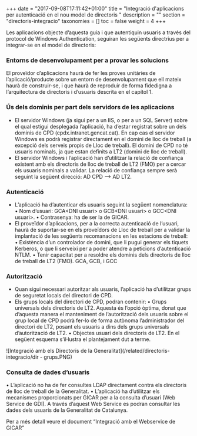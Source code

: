 +++
date        = "2017-09-08T17:11:42+01:00"
title       = "Integració d'aplicacions per autenticació en el nou model de directoris "
description = ""
section     = "directoris-integracio"
taxonomies  = []
toc 		= false
weight 		= 4
+++


Les aplicacions objecte d’aquesta guia i que autentiquin usuaris a través del protocol de Windows Authentication, seguiran les següents directrius per a integrar-se en el model de directoris:

### Entorns de desenvolupament per a provar les solucions

El proveïdor d’aplicacions haurà de fer les proves unitàries de l’aplicació/producte sobre un entorn de desenvolupament que ell mateix haurà de construir-se, i que haurà de reproduir de forma fidedigna a l’arquitectura de directoris i d’usuaris descrita en el capítol 1.

### Ús dels dominis per part dels servidors de les aplicacions

- El servidor Windows (ja sigui per a un IIS, o per a un SQL Server) sobre el qual estigui desplegada l’aplicació, ha d’estar registrat sobre un dels dominis de CPD (cpdx.intranet.gencat.cat). En cap cas el servidor Windows es podrà registrar directament en el domini de lloc de treball (a excepció dels serveis propis de Lloc de treball). El domini de CPD no té usuaris nominals, ja que estan definits a LT2 (domini de lloc de treball).
- El servidor Windows i l’aplicació han d’utilitzar la relació de confiança existent amb els directoris de lloc de treball de LT2 (FMO) per a cercar els usuaris nominals a validar. La relació de confiança sempre serà seguint la següent direcció: AD CPD --> AD LT2.

### Autenticació

- L’aplicació ha d’autenticar els usuaris seguint la següent nomenclatura:
• Nom d’usuari: GCA\<DNI usuari> o  GCB\<DNI usuari> o  GCC\<DNI usuari>.
• Contrasenya: ha de ser la de GICAR.
- El proveïdor d’aplicacions, per a la correcta autenticació de l’usuari, haurà de suportar-se en els proveïdors de Lloc de treball per a validar la implantació de les següents recomanacions en les estacions de treball:
• Existència d’un controlador de domini, que li pugui generar els tiquets Kerberos, o que li serveixi per a poder atendre a peticions d’autenticació NTLM. 
• Tenir capacitat per a resoldre els dominis dels directoris de lloc de treball de LT2 (FMO). GCA, GCB, i GCC

### Autorització

- Quan sigui necessari autoritzar als usuaris, l’aplicació ha d’utilitzar grups de seguretat locals del directori de CPD.
- Els grups locals del directori de CPD, podran contenir:
• Grups universals dels directoris de LT2. 
Aquesta és l’opció òptima, donat que d’aquesta manera el manteniment de l’autorització dels usuaris sobre el grup local de CPD podrà fer-lo de forma autònoma l’administrador del directori de LT2, posant els usuaris a dins dels grups universals d’autorització de LT2.
• Objectes usuari dels directoris de LT2.
En el següent esquema s’il·lustra el plantejament dut a terme.

![Integració amb els Directoris de la Generalitat](/related/directoris-integracio/dir - grups.PNG)

### Consulta de dades d’usuaris

• L’aplicació no ha de fer consultes LDAP directament contra els directoris de lloc de treball de la Generalitat.
• L’aplicació ha d’utilitzar els mecanismes proporcionats per GICAR per a la consulta d’usuari (Web Service de GDI). A través d’aquest Web Service es podran consultar les dades dels usuaris de la Generalitat de Catalunya.

Per a més detall veure el document “Integració amb el Webservice de GICAR”
